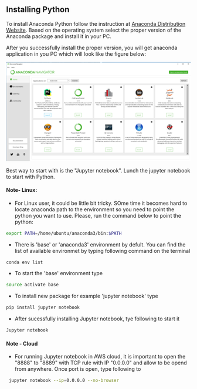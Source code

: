 ## Installing Python

To install Anaconda Python follow the instruction  at [Anaconda Distribution Website](https://www.anaconda.com/distribution/). Based on the operating system select the proper version of the Anaconda package and install it in your PC.

After you successfully install the proper version, you will get anaconda application in you PC which will look like the figure below:

![img](anaconda-nav.png)

Best way to start with is the "Jupyter notebook". Lunch the jupyter notebook to start with Python.

#### Note- Linux: 

- For Linux user, it could be little bit tricky. SOme time it becomes hard to locate anaconda path to the environment so you need to point the python you want to use. Please, run the command below to point the python:

```bash
export PATH=/home/ubuntu/anaconda3/bin:$PATH
 ```
 
- There is 'base' or 'anaconda3' environment by defult. You can find the list of available environmet by typing following command on the terminal


```bash
conda env list
 ```
 
- To start the 'base' environment type


```bash
source activate base
 ```

- To install new package for example 'jupyter notebook' type


```bash
pip install jupyter notebook
 ```


- After sucessfully installing Jupyter notebook, tye following to start it


```bash
Jupyter notebook
 ```


#### Note - Cloud

- For running Jupyter notebook in AWS cloud, it is important to open the "8888" to "8889" with TCP rule with IP "0.0.0.0" and allow to be opend from anywhere. Once port is open, type following to 


```bash
 jupyter notebook --ip=0.0.0.0 --no-browser
 ```

